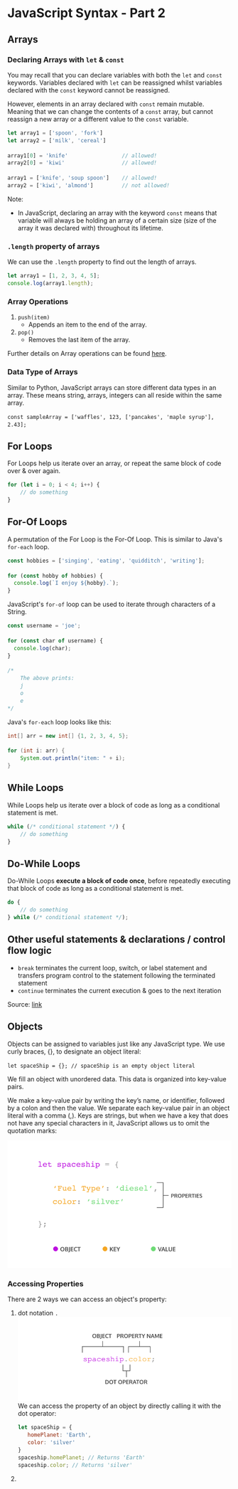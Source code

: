 # JavaScript Syntax - Part 2

## Arrays 

### Declaring Arrays with `let` & `const`

You may recall that you can declare variables with both the `let` and `const` keywords. Variables declared with `let` can be reassigned whilst variables declared with the `const` keyword cannot be reassigned. 

However, elements in an array declared with `const` remain mutable. Meaning that we can change the contents of a `const` array, but cannot reassign a new array or a different value to the `const` variable.

```js
let array1 = ['spoon', 'fork']
let array2 = ['milk', 'cereal']

array1[0] = 'knife'                 // allowed!
array2[0] = 'kiwi'                  // allowed!

array1 = ['knife', 'soup spoon']    // allowed!
array2 = ['kiwi', 'almond']         // not allowed!
```

Note:
- In JavaScript, declaring an array with the keyword `const` means that variable will always be holding an array of a certain size (size of the array it was declared with) throughout its lifetime.

### `.length` property of arrays

We can use the `.length` property to find out the length of arrays.

```js
let array1 = [1, 2, 3, 4, 5];
console.log(array1.length);
```

### Array Operations 

1. `push(item)`
   - Appends an item to the end of the array.
2. `pop()`
   - Removes the last item of the array. 

Further details on Array operations can be found [here](https://developer.mozilla.org/en-US/docs/Web/JavaScript/Reference/Global_Objects/Array).

### Data Type of Arrays

Similar to Python, JavaScript arrays can store different data types in an array. These means string, arrays, integers can all reside within the same array.

`const sampleArray = ['waffles', 123, ['pancakes', 'maple syrup'], 2.43];`

## For Loops 

For Loops help us iterate over an array, or repeat the same block of code over & over again. 

```js
for (let i = 0; i < 4; i++) {
    // do something
}
```

## For-Of Loops 

A permutation of the For Loop is the For-Of Loop. This is similar to Java's `for-each` loop.

```js
const hobbies = ['singing', 'eating', 'quidditch', 'writing'];
 
for (const hobby of hobbies) {
  console.log(`I enjoy ${hobby}.`);
}
```

JavaScript's `for-of` loop can be used to iterate through characters of a String.

```js
const username = 'joe';
 
for (const char of username) {
  console.log(char);
}

/*
    The above prints:
    j
    o
    e
*/
```

Java's `for-each` loop looks like this:

```java
int[] arr = new int[] {1, 2, 3, 4, 5};

for (int i: arr) {
    System.out.println("item: " + i);
}
```

## While Loops 

While Loops help us iterate over a block of code as long as a conditional statement is met. 

```js
while (/* conditional statement */) {
    // do something
}
```

## Do-While Loops 

Do-While Loops **execute a block of code once**, before repeatedly executing that block of code as long as a conditional statement is met.

```js
do {
    // do something 
} while (/* conditional statement */);
```

## Other useful statements & declarations / control flow logic

- `break`
  terminates the current loop, switch, or label statement and transfers program control to the statement following the terminated statement
- `continue`
  terminates the current execution & goes to the next iteration

Source: [link](https://developer.mozilla.org/en-US/docs/Web/JavaScript/Reference/Statements)

## Objects 

Objects can be assigned to variables just like any JavaScript type. We use curly braces, {}, to designate an object literal:

`let spaceShip = {}; // spaceShip is an empty object literal`

We fill an object with unordered data. This data is organized into key-value pairs.

We make a key-value pair by writing the key’s name, or identifier, followed by a colon and then the value. We separate each key-value pair in an object literal with a comma (,). Keys are strings, but when we have a key that does not have any special characters in it, JavaScript allows us to omit the quotation marks:

![objectliteraldiagram](docs/js-p2/objectliteraldiagram.svg)

### Accessing Properties 

There are 2 ways we can access an object's property: 
1. dot notation `.`
   ![object_dot_notation](docs/js-p2/object_dot_notation.svg)
   We can access the property of an object by directly calling it with the dot operator:
   ```js
   let spaceShip = {
      homePlanet: 'Earth',
      color: 'silver'
   }
   spaceship.homePlanet; // Returns 'Earth'
   spaceship.color; // Returns 'silver'
   ```
2. 

